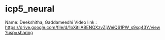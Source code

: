 # icp5_neural
Name: Deekshitha, Gaddameedhi
Video link : https://drive.google.com/file/d/1oXitiiA8ENQXzvZjWeiQ61PW_s9sq43Y/view?usp=sharing
